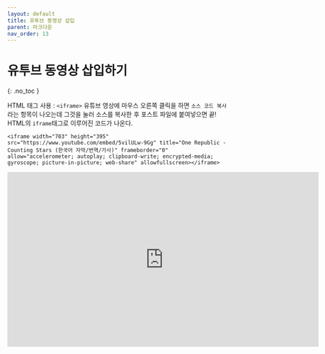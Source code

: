 ```yaml
---
layout: default
title: 유투브 동영상 삽입
parent: 마크다운
nav_order: 13
---
```


# 유투브 동영상 삽입하기  
{: .no_toc }

HTML 태그 사용 : `<iframe>` 유튜브 영상에 마우스 오른쪽 클릭을 하면 `소스 코드 복사`라는 항목이 나오는데 그것을 눌러 소스를 복사한 후 포스트 파일에 붙여넣으면 끝! HTML의 `iframe`태그로 이루어진 코드가 나온다.  

```
<iframe width="703" height="395" src="https://www.youtube.com/embed/5vilULw-9Gg" title="One Republic - Counting Stars (한국어 자막/번역/가사)" frameborder="0" allow="accelerometer; autoplay; clipboard-write; encrypted-media; gyroscope; picture-in-picture; web-share" allowfullscreen></iframe>
```  

<iframe width="703" height="395" src="https://www.youtube.com/embed/5vilULw-9Gg" title="One Republic - Counting Stars (한국어 자막/번역/가사)" frameborder="0" allow="accelerometer; autoplay; clipboard-write; encrypted-media; gyroscope; picture-in-picture; web-share" allowfullscreen></iframe>